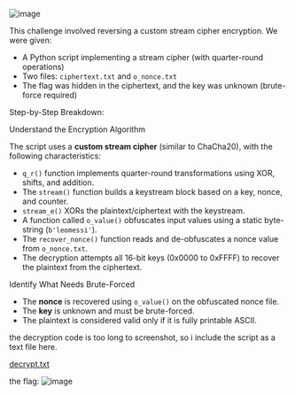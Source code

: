 ![image](https://github.com/user-attachments/assets/e3361e5f-4ccf-4b91-a13a-3051b2982080)

This challenge involved reversing a custom stream cipher encryption. We were given:

- A Python script implementing a stream cipher (with quarter-round operations)
- Two files: `ciphertext.txt` and `o_nonce.txt`
- The flag was hidden in the ciphertext, and the key was unknown (brute-force required)

Step-by-Step Breakdown:

Understand the Encryption Algorithm

The script uses a **custom stream cipher** (similar to ChaCha20), with the following characteristics:

- `q_r()` function implements quarter-round transformations using XOR, shifts, and addition.
- The `stream()` function builds a keystream block based on a key, nonce, and counter.
- `stream_e()` XORs the plaintext/ciphertext with the keystream.
- A function called `o_value()` obfuscates input values using a static byte-string (`b'leomessi'`).
- The `recover_nonce()` function reads and de-obfuscates a nonce value from `o_nonce.txt`.
- The decryption attempts all 16-bit keys (0x0000 to 0xFFFF) to recover the plaintext from the ciphertext.


Identify What Needs Brute-Forced

- The **nonce** is recovered using `o_value()` on the obfuscated nonce file.
- The **key** is unknown and must be brute-forced.
- The plaintext is considered valid only if it is fully printable ASCII.

the decryption code is too long to screenshot, so i include the script as a text file here.

[decrypt.txt](https://github.com/user-attachments/files/19492999/decrypt.txt)

the flag:
![image](https://github.com/user-attachments/assets/ce0c9f70-6ab3-4502-9d78-a963f38d3486)
